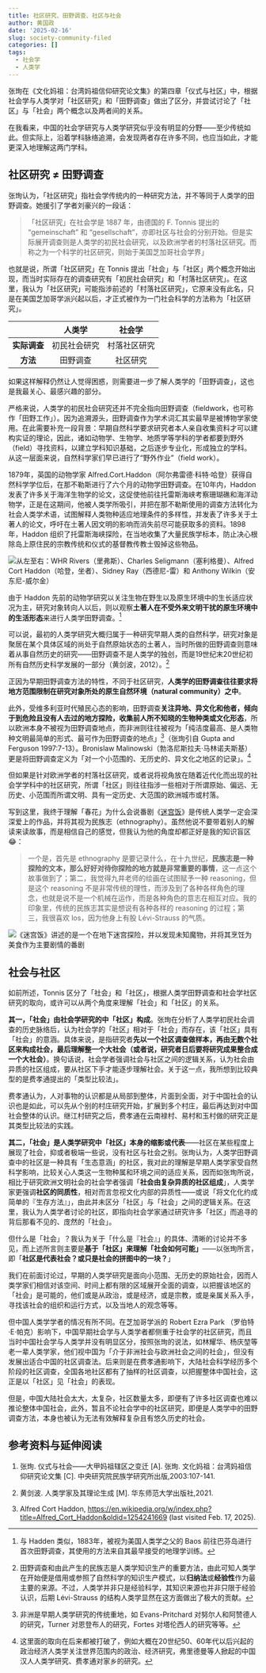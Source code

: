 ```yaml
---
title: 社区研究、田野调查、社区与社会
author: 黄国政
date: '2025-02-16'
slug: society-community-filed
categories: []
tags:
  - 社会学
  - 人类学
---
```


<!--more-->

张珣在《文化妈祖：台湾妈祖信仰研究论文集》的第四章「仪式与社区」中，根据社会学与人类学对「社区研究」和「田野调查」做出了区分，并尝试讨论了「社区」与「社会」两个概念以及两者间的关系。

在我看来，中国的社会学研究与人类学研究似乎没有明显的分野——至少传统如此。但实际上，沿着学科脉络追溯，会发现两者存在许多不同，也应当如此，才能更深入地理解这两门学科。

## 社区研究 ≠ 田野调查

张珣认为，「社区研究」指社会学传统内的一种研究方法，并不等同于人类学的田野调查。她援引了学者刘豪兴的一段话：

> 「社区研究」在社会学是 1887 年，由德国的 F. Tonnis 提出的 “gemeinschaft” 和 “gesellschaft”，亦即社区与社会的分别开始。但是实际展开调查则是人类学的初民社会研究，以及欧洲学者的村落社区研究。而称之为一个科学的社区研究，则始于美国芝加哥社会学界」

也就是说，所谓「社区研究」在 Tonnis 提出「社会」与「社区」两个概念开始出现，而当时实际存在的调查研究有「初民社会研究」和「村落社区研究」。在这里，我认为「社区研究」可能指涉前述的「村落社区研究」，它原来没有此名，只是在美国芝加哥学派兴起以后，才正式被作为一门社会科学的方法称为「社区研究」。

|            |   人类学   |   社会学   |
|:----------:|:----------:|:----------:|
|**实际调查**|初民社会研究|村落社区研究|
|  **方法**  |  田野调查  |  社区研究  |

如果这样解释仍然让人觉得困惑，则需要进一步了解人类学的「田野调查」，这也是我最关心、最感兴趣的部分。

严格来说，人类学的初民社会研究还并不完全指向田野调查（fieldwork，也可称作「田野工作」）。因为追溯源头，田野调查作为学术词汇其实最早是被博物学家使用。在此需要补充一段背景：早期自然科学要求研究者本人亲自收集资料才可以建构实证的理论，因此，诸如动物学、生物学、地质学等学科的学者都要到野外（field）寻找资料，以建立学科知识基础，之后逐步专业化，形成独立的学科。从这一层面来说，自然科学家们早已进行了“野外作业”（field work）。

1879年，英国的动物学家 Alfred.Cort.Haddon（阿尔弗雷德·科特·哈登）获得自然科学学位后，在那不勒斯进行了六个月的动物学田野调查。在10年内，Haddon 发表了许多关于海洋生物学的论文，这促使他前往托雷斯海峡考察珊瑚礁和海洋动物学，正是在这期间，他被人类学所吸引，并把在那不勒斯使用的调查方法转化为社会人类学术语，试图解释人类物种适应地理条件的多样性，并发表了许多关于土著人的论文，呼吁在土著人因文明的影响而消失前尽可能获取多的资料。1898年，Haddon 组织了托雷斯海峡探险，在当地收集了大量民族学标本，防止决心根除岛上原住民的宗教传统和仪式的基督教传教士毁掉这些物品。

![从左至右：WHR Rivers（里弗斯）、Charles Seligmann（塞利格曼）、Alfred Cort Haddon（哈登，坐者）、Sidney Ray（西德尼-雷）和 Anthony Wilkin（安东尼-威尔金）](https://cdn.jsdelivr.net/gh/residualsun1/blog-static/images/2025/02/02-18-2.jpg)

由于 Haddon 先前的动物学研究以关注生物在野生以及原生环境中的生长适应状况为主，研究对象转向人以后，则以观察**土著人在不受外来文明干扰的原生环境中的生活形态**来进行人类学田野调查。[^1]

[^1]: 与 Hadden 类似，1883年，被视为美国人类学之父的 Baos 前往巴芬岛进行首次田野调查，其使用的方法来自其最早接受的地理学训练。

可以说，最初的人类学研究大概归属于一种研究早期人类的自然科学，研究对象是聚居在某个具体区域的尚处于自然原始状态的土著人，当时所做的田野调查则意味着从事自然历史的研究——田野调查不是人类学的独创，而是19世纪末20世纪初所有自然历史科学发展的一部分（黄剑波，2012）。[^4]

[^4]: 田野调查和由此产生的民族志是人类学知识生产的重要方法，由此可知人类学在开始便是借用或参照了自然科学的知识生产模式，以**归纳法**或**经验性**作为最主要的来源。不过，人类学并非只是经验科学，其知识来源也并非只限于经验认识，后期 Lévi-Strauss 的结构人类学显然在这方面做出了极大的贡献。

正因为早期田野调查方法的特性，不同于社区研究，**人类学的田野调查往往要求将地方范围限制在研究对象所处的原生自然环境（natural community）之中**。

此外，受维多利亚时代殖民心态的影响，田野调查**关注异地、异文化和他者，倾向于到危险且没有人去过的地方探险，收集前人所不知晓的生物种类或文化形态**，所以欧洲本身不被视为田野调查地点，而非洲则往往被视为「纯洁度最高、是人类物种文明最简单的形式、最可作为田野调查的地点」[^2]（张珣引自 Gupta and Ferguson 1997:7-13）。Bronislaw Malinowski（勃洛尼斯拉夫·马林诺夫斯基）更是将田野调查定义为「对一个小范围的、无历史的、异文化之地区的记录」。[^3]

[^3]: 这里面的取向在后来都被打破了，例如大概在20世纪50、60年代以后兴起的政治经济人类学关注世界范围内的政治、经济研究，弗里德曼等人掀起的中国汉人人类学研究、费孝通对家乡的研究。

[^2]: 非洲是早期人类学研究的传统重地，如 Evans-Pritchard 对努尔人和阿赞德人的研究，Turner 对恩登布人的研究，Fortes 对塔伦西人的研究等等。

但如果是针对欧洲学者的村落社区研究，或者说将视角放在随着近代化而出现的社会学学科中的社区研究，所谓「社区」则往往指涉一些相对于所谓原始、偏远、无历史、小范围而所谓文明、具有一定历史、大范围的欧洲城市或村落。

写到这里，我终于理解「春花」为什么会说番剧《[迷宫饭](https://movie.douban.com/subject/35801594/)》是传统人类学一定会深深爱上的作品，并将其视为民族志（ethnography）。虽然他说不要带着别人的解读来读故事，而是相信自己的感觉，但我认为他的角度却都正好是我的知识盲区😂：

> 一个是，首先是 ethnography 是要记录什么，在十九世纪，**民族志是一种探险的文本，那么好好对待你探险的地方就是非常重要的事情**，这一点这个故事做到了；第二，我觉得九井老师的绘画在试图赋予一种 reasoning，但是这个 reasoning 不是非常传统的理性，而涉及到了各种各样角色的理念，也就是说不是一个机械在运作，而是各种角色的意志在相互对应。我的印象里，传统的民族志其实是想说有各种各样的 reasoning 的过程；第三，我很喜欢 los，因为他身上有股 Lévi-Strauss 的气质。

![《迷宫饭》讲述的是一个在地下迷宫探险，并以发现未知魔物，并将其烹饪为美食作为主要剧情的番剧](https://cdn.jsdelivr.net/gh/residualsun1/blog-static/images/2025/02/02-18-1.jpg)

## 社会与社区

如前所述，Tonnis 区分了「社会」和「社区」，根据人类学田野调查和社会学社区研究的取向，或许可以从两个角度来理解「社会」和「社区」的关系。

**其一，「社会」由社会学研究的中「社区」构成**。张珣在分析了人类学初民社会调查的历史脉络后，认为社会学的「社区」相对于「社会」而存在，该「社区」具有「社会」的意涵。具体来说，是指研究者**先以一个社区调查做样本，再由无数个社区来构成社会，最后理解整一个大社会（或者说，研究者日后要将研究成果整合成一个大社会）**。换句话说，社会学者强调社会与社区之间的逻辑关系，认为社会由异质的社区组成，要从社区下手才能逐步理解社会。关于这一点，我所想到比较典型的是费孝通提出的「类型比较法」。

费孝通认为，人对事物的认识都是从局部到整体，片面到全面，对于中国社会的认识也是如此，可以先从个别的村庄研究开始，扩展到多个村庄，最后再达到对中国社会整体的认识。继江村研究之后，费孝通在云南禄村、易村和玉村做的研究正是其类型比较法的实践。

**其二，「社会」是人类学研究中「社区」本身的缩影或代表**——社区在某些程度上展现了社会，抑或者极端一些说，没有社区与社会之别。张珣认为，人类学田野调查中的社区是一种具有「生态意涵」的社区，我对此的理解是早期人类学家受自然科学影响，比较关心人类这一生物种属和环境之间的适应关系，因而如张珣所说，相比于研究欧洲文明社会的社会学者强调「**社会由复杂异质的社区组成**」，人类学家更强调**社区的同质性**，相对而言忽视文化内部的异质性——或说「将文化化约成简单的『生存方法』」，由此并未区分「社区」与「社会」之间的逻辑关系。在这里，我认为人类学者讨论的社区，即指向社会学家通过研究许多「社区」而追寻的背后那看不见的、庞然的「社会」。

但什么是「社会」？我认为关于「什么是『社会』」的具体、清晰的讨论并不多见，而上述所言则主要是**基于「社区」来理解「社会如何可能」**——以张珣所言，即「**社区是代表社会？或只是社会的拼图中的一块？**」

我们在前面讨论过，早期的人类学研究是面向小范围、无历史的原始社会，因而人类学家们相信对该空间、时间上都有限的区域展开全面的调查，以把握该地区的「社会」是可能的，他们或是从政治，或是经济，或是宗教，或是亲属关系入手，寻找该社会的组织和运行方式，以及当地人的观念等等。

但中国人类学学者的情况有所不同。在芝加哥学派的 Robert Ezra Park （罗伯特·E·帕克）影响下，中国早期社会学与人类学者都侧重于社会学的社区研究，而且当时中国社会学与人类学并没有明显区分，按照张珣的说法，如林耀华、杨庆堃等老一辈人类学家，他们视中国为「介于非洲社会与欧洲社会之间的社会」，但没有发展出适合中国的社区调查法。后来则是在费孝通影响下，大陆社会科学经历多个阶段的社区调查，全国各地社区都有了抽样的社区调查，以把握整体中国社会，这正是以「社区」见「社会」的表现。

但是，中国大陆社会太大，太复杂，社区数量太多，即便有了许多社区调查也难以推论整体中国社会，此外，暂且不论社会学中的社区研究，即便是人类学中的田野调查方法，本身也被认为无法有效解释复杂且有悠久历史的社会。

## 参考资料与延伸阅读

1. 张珣. 仪式与社会——大甲妈祖辖区之变迁 [A]. 张珣. 文化妈祖：台湾妈祖信仰研究论文集 [C]. 中央研究院民族学研究所出版,2003:107-141.

2. 黄剑波. 人类学家及其理论生成 [M]. 华东师范大学出版社,2021.

3. Alfred Cort Haddon, https://en.wikipedia.org/w/index.php?title=Alfred_Cort_Haddon&oldid=1254241669 (last visited Feb. 17, 2025).
